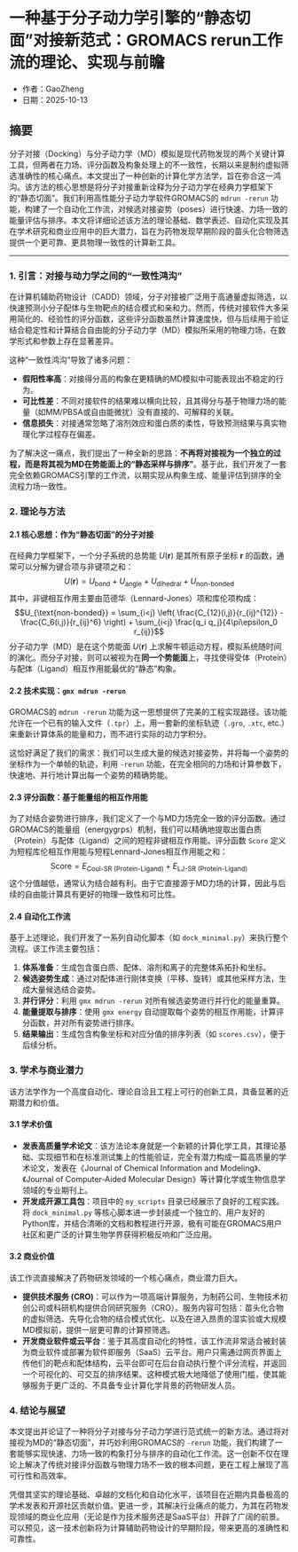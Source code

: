 # 一种基于分子动力学引擎的“静态切面”对接新范式：GROMACS rerun工作流的理论、实现与前瞻

- 作者：GaoZheng
- 日期：2025-10-13

## 摘要
分子对接（Docking）与分子动力学（MD）模拟是现代药物发现的两个关键计算工具，但两者在力场、评分函数及构象处理上的不一致性，长期以来是制约虚拟筛选准确性的核心痛点。本文提出了一种创新的计算化学方法学，旨在弥合这一鸿沟。该方法的核心思想是将分子对接重新诠释为分子动力学在经典力学框架下的“静态切面”。我们利用高性能分子动力学软件GROMACS的 `mdrun -rerun` 功能，构建了一个自动化工作流，对候选对接姿势（poses）进行快速、力场一致的能量评估与排序。本文将详细论述该方法的理论基础、数学表述、自动化实现及其在学术研究和商业应用中的巨大潜力，旨在为药物发现早期阶段的苗头化合物筛选提供一个更可靠、更具物理一致性的计算新工具。

---

### **1. 引言：对接与动力学之间的“一致性鸿沟”**

在计算机辅助药物设计（CADD）领域，分子对接被广泛用于高通量虚拟筛选，以快速预测小分子配体与生物靶点的结合模式和亲和力。然而，传统对接软件大多采用简化的、经验性的评分函数，这些评分函数虽然计算速度快，但与后续用于验证结合稳定性和计算结合自由能的分子动力学（MD）模拟所采用的物理力场，在数学形式和参数上存在显著差异。

这种“一致性鸿沟”导致了诸多问题：
* **假阳性率高**：对接得分高的构象在更精确的MD模拟中可能表现出不稳定的行为。
* **可比性差**：不同对接软件的结果难以横向比较，且其得分与基于物理力场的能量（如MM/PBSA或自由能微扰）没有直接的、可解释的关联。
* **信息损失**：对接通常忽略了溶剂效应和蛋白质的柔性，导致预测结果与真实物理化学过程存在偏差。

为了解决这一痛点，我们提出了一种全新的思路：**不再将对接视为一个独立的过程，而是将其视为MD在势能面上的“静态采样与排序”**。基于此，我们开发了一套完全依赖GROMACS引擎的工作流，以期实现从构象生成、能量评估到排序的全流程力场一致性。

### **2. 理论与方法**

#### **2.1 核心思想：作为“静态切面”的分子对接**

在经典力学框架下，一个分子系统的总势能 $U(\mathbf{r})$ 是其所有原子坐标 $\mathbf{r}$ 的函数，通常可以分解为键合项与非键项之和：
$$U(\mathbf{r}) = U_{\text{bond}} + U_{\text{angle}} + U_{\text{dihedral}} + U_{\text{non-bonded}}$$其中，非键相互作用主要由范德华（Lennard-Jones）项和库伦项构成：$$U_{\text{non-bonded}} = \sum_{i<j} \left( \frac{C_{12}(i,j)}{r_{ij}^{12}} - \frac{C_6(i,j)}{r_{ij}^6} \right) + \sum_{i<j} \frac{q_i q_j}{4\pi\epsilon_0 r_{ij}}$$
分子动力学（MD）是在这个势能面 $U(\mathbf{r})$ 上求解牛顿运动方程，模拟系统随时间的演化。而分子对接，则可以被视为在**同一个势能面**上，寻找使得受体（Protein）与配体（Ligand）相互作用能最优的“静态”构象。

#### **2.2 技术实现：`gmx mdrun -rerun`**

GROMACS的 `mdrun -rerun` 功能为这一思想提供了完美的工程实现路径。该功能允许在一个已有的输入文件（`.tpr`）上，用一套新的坐标轨迹（`.gro`, `.xtc`, etc.）来重新计算体系的能量和力，而不进行实际的动力学积分。

这恰好满足了我们的需求：我们可以生成大量的候选对接姿势，并将每一个姿势的坐标作为一个单帧的轨迹，利用 `-rerun` 功能，在完全相同的力场和计算参数下，快速地、并行地计算出每一个姿势的精确势能。

#### **2.3 评分函数：基于能量组的相互作用能**

为了对结合姿势进行排序，我们定义了一个与MD力场完全一致的评分函数。通过GROMACS的能量组（energygrps）机制，我们可以精确地提取出蛋白质（Protein）与配体（Ligand）之间的短程非键相互作用能。评分函数 `Score` 定义为短程库伦相互作用能与短程Lennard-Jones相互作用能之和：
$$\text{Score} = E_{\text{Coul-SR (Protein-Ligand)}} + E_{\text{LJ-SR (Protein-Ligand)}}$$
这个分值越低，通常认为结合越有利。由于它直接源于MD力场的计算，因此与后续的自由能计算具有更好的物理一致性和可比性。

#### **2.4 自动化工作流**

基于上述理论，我们开发了一系列自动化脚本（如 `dock_minimal.py`）来执行整个流程。该工作流主要包括：
1.  **体系准备**：生成包含蛋白质、配体、溶剂和离子的完整体系拓扑和坐标。
2.  **候选姿势生成**：通过对配体进行刚体变换（平移、旋转）或其他采样方法，生成大量候选结合姿势。
3.  **并行评分**：利用 `gmx mdrun -rerun` 对所有候选姿势进行并行化的能量重算。
4.  **能量提取与排序**：使用 `gmx energy` 自动提取每个姿势的相互作用能，计算评分函数，并对所有姿势进行排序。
5.  **结果输出**：生成包含构象坐标和对应分值的排序列表（如 `scores.csv`），便于后续分析。

### **3. 学术与商业潜力**

该方法学作为一个高度自动化、理论自洽且工程上可行的创新工具，具备显著的近期潜力和价值。

#### **3.1 学术价值**

* **发表高质量学术论文**：该方法论本身就是一个新颖的计算化学工具，其理论基础、实现细节和在标准测试集上的性能验证，完全有潜力构成一篇高质量的学术论文，发表在《Journal of Chemical Information and Modeling》、《Journal of Computer-Aided Molecular Design》等计算化学或生物信息学领域的专业期刊上。
* **开发成开源工具包**：项目中的 `my_scripts` 目录已经展示了良好的工程实践。将 `dock_minimal.py` 等核心脚本进一步封装成一个独立的、用户友好的Python库，并结合清晰的文档和教程进行开源，极有可能在GROMACS用户社区和更广泛的计算生物学界获得积极反响和广泛应用。

#### **3.2 商业价值**

该工作流直接解决了药物研发领域的一个核心痛点，商业潜力巨大。

* **提供技术服务 (CRO)**：可以作为一项高端计算服务，为制药公司、生物技术初创公司或科研机构提供合同研究服务（CRO）。服务内容可包括：苗头化合物的虚拟筛选、先导化合物的结合模式优化、以及在进入昂贵的湿实验或大规模MD模拟前，提供一层更可靠的计算预筛选。
* **开发商业软件或云平台**：鉴于其高度自动化的特性，该工作流非常适合被封装为商业软件或部署为软件即服务（SaaS）云平台。用户只需通过网页界面上传他们的靶点和配体结构，云平台即可在后台自动执行整个评分流程，并返回一个可视化的、可交互的排序结果。这种模式极大地降低了使用门槛，使其能够服务于更广泛的、不具备专业计算化学背景的药物研发人员。

### **4. 结论与展望**

本文提出并论证了一种将分子对接与分子动力学进行范式统一的新方法。通过将对接视为MD的“静态切面”，并巧妙利用GROMACS的 `-rerun` 功能，我们构建了一套能够实现快速、力场一致的构象打分与排序的自动化工作流。这一创新不仅在理论上解决了传统对接评分函数与物理力场不一致的根本问题，更在工程上展现了高可行性和高效率。

凭借其坚实的理论基础、卓越的文档化和自动化水平，该项目在近期内具备极高的学术发表和开源社区贡献价值。更进一步，其解决行业痛点的能力，为其在药物发现领域的商业化应用（无论是作为技术服务还是SaaS平台）开辟了广阔的前景。可以预见，这一技术创新将为计算辅助药物设计的早期阶段，带来更高的准确性和可靠性。

